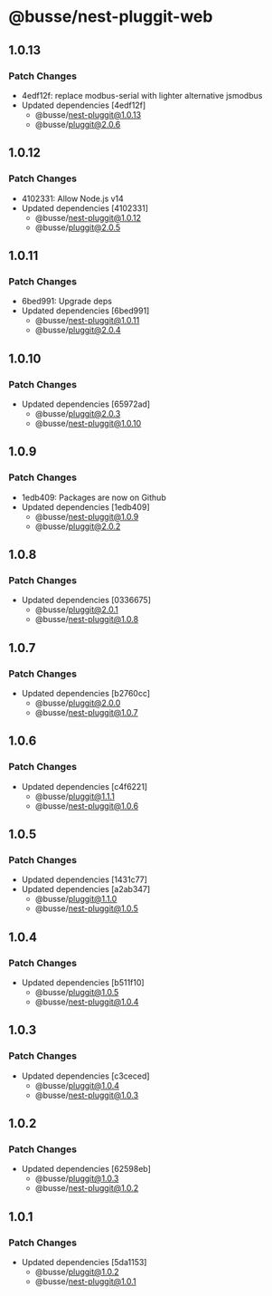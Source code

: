 # @busse/nest-pluggit-web

## 1.0.13

### Patch Changes

- 4edf12f: replace modbus-serial with lighter alternative jsmodbus
- Updated dependencies [4edf12f]
  - @busse/nest-pluggit@1.0.13
  - @busse/pluggit@2.0.6

## 1.0.12

### Patch Changes

- 4102331: Allow Node.js v14
- Updated dependencies [4102331]
  - @busse/nest-pluggit@1.0.12
  - @busse/pluggit@2.0.5

## 1.0.11

### Patch Changes

- 6bed991: Upgrade deps
- Updated dependencies [6bed991]
  - @busse/nest-pluggit@1.0.11
  - @busse/pluggit@2.0.4

## 1.0.10

### Patch Changes

- Updated dependencies [65972ad]
  - @busse/pluggit@2.0.3
  - @busse/nest-pluggit@1.0.10

## 1.0.9

### Patch Changes

- 1edb409: Packages are now on Github
- Updated dependencies [1edb409]
  - @busse/nest-pluggit@1.0.9
  - @busse/pluggit@2.0.2

## 1.0.8

### Patch Changes

- Updated dependencies [0336675]
  - @busse/pluggit@2.0.1
  - @busse/nest-pluggit@1.0.8

## 1.0.7

### Patch Changes

- Updated dependencies [b2760cc]
  - @busse/pluggit@2.0.0
  - @busse/nest-pluggit@1.0.7

## 1.0.6

### Patch Changes

- Updated dependencies [c4f6221]
  - @busse/pluggit@1.1.1
  - @busse/nest-pluggit@1.0.6

## 1.0.5

### Patch Changes

- Updated dependencies [1431c77]
- Updated dependencies [a2ab347]
  - @busse/pluggit@1.1.0
  - @busse/nest-pluggit@1.0.5

## 1.0.4

### Patch Changes

- Updated dependencies [b511f10]
  - @busse/pluggit@1.0.5
  - @busse/nest-pluggit@1.0.4

## 1.0.3

### Patch Changes

- Updated dependencies [c3ceced]
  - @busse/pluggit@1.0.4
  - @busse/nest-pluggit@1.0.3

## 1.0.2

### Patch Changes

- Updated dependencies [62598eb]
  - @busse/pluggit@1.0.3
  - @busse/nest-pluggit@1.0.2

## 1.0.1

### Patch Changes

- Updated dependencies [5da1153]
  - @busse/pluggit@1.0.2
  - @busse/nest-pluggit@1.0.1
